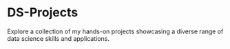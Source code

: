 # DS-Projects
Explore a collection of my hands-on projects showcasing a diverse range of data science skills and applications. 
